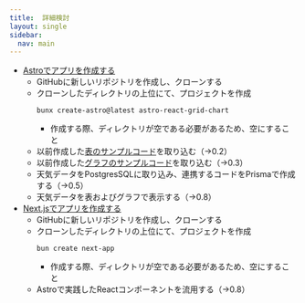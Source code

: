 ```yaml
---
title:	詳細検討
layout: single
sidebar:
  nav: main
---
```

- [Astroでアプリを作成する](https://github.com/Tatsukiyoshi/astro-react-grid-chart)
	-	GitHubに新しいリポジトリを作成し、クローンする
	-	クローンしたディレクトリの上位にて、プロジェクトを作成
		```
		bunx create-astro@latest astro-react-grid-chart
		```
		-	作成する際、ディレクトリが空である必要があるため、空にすること
	-	以前作成した[表のサンプルコード](https://github.com/Tatsukiyoshi/reactgrid-sample)を取り込む（→0.2）
	-	以前作成した[グラフのサンプルコード](https://github.com/Tatsukiyoshi/reactchart-sample)を取り込む（→0.3）
	-	天気データをPostgresSQLに取り込み、連携するコードをPrismaで作成する（→0.5）
	-	天気データを表およびグラフで表示する（→0.8）
- [Next.jsでアプリを作成する](https://github.com/Tatsukiyoshi/next-grid-chart)
	-	GitHubに新しいリポジトリを作成し、クローンする
	-	クローンしたディレクトリの上位にて、プロジェクトを作成
		```
		bun create next-app
		```
		-	作成する際、ディレクトリが空である必要があるため、空にすること
	-	Astroで実践したReactコンポーネントを流用する（→0.8）
